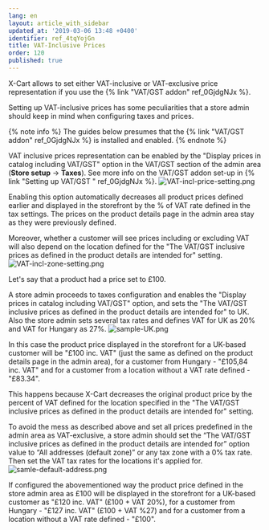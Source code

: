 ```yaml
---
lang: en
layout: article_with_sidebar
updated_at: '2019-03-06 13:48 +0400'
identifier: ref_4tqYojGn
title: VAT-Inclusive Prices
order: 120
published: true
---
```

X-Cart allows to set either VAT-inclusive or VAT-exclusive price representation if you use the {% link "VAT/GST addon" ref_0GjdgNJx %}.

Setting up VAT-inclusive prices has some peculiarities that a store admin should keep in mind when configuring taxes and prices.

{% note info %}
The guides below presumes that the {% link "VAT/GST addon" ref_0GjdgNJx %} is installed and enabled.
{% endnote %}

VAT inclusive prices representation can be enabled by the "Display prices in catalog including VAT/GST" option in the VAT/GST section of the admin area (**Store setup** -> **Taxes**). See more info on the VAT/GST addon set-up in {% link "Setting up VAT/GST " ref_0GjdgNJx %}.
  ![VAT-incl-price-setting.png]({{site.baseurl}}/attachments/ref_4tqYojGn/VAT-incl-price-setting.png)

Enabling this option automatically decreases all product prices defined earlier and displayed in the storefront by the % of VAT rate defined in the tax settings. The prices on the product details page in the admin area stay as they were previously defined. 

Moreover, whether a customer will see prices including or excluding VAT will also depend on the location defined for the "The VAT/GST inclusive prices as defined in the product details are intended for" setting.
  ![VAT-incl-zone-setting.png]({{site.baseurl}}/attachments/ref_4tqYojGn/VAT-incl-zone-setting.png)

Let's say that a product had a price set to £100. 

A store admin proceeds to taxes configuration and enables the "Display prices in catalog including VAT/GST" option, and sets the "The VAT/GST inclusive prices as defined in the product details are intended for" to UK. Also the store admin sets several tax rates and defines VAT for UK as 20% and VAT for Hungary as 27%. 
  ![sample-UK.png]({{site.baseurl}}/attachments/ref_4tqYojGn/sample-UK.png)

In this case the product price displayed in the storefront for a UK-based customer will be "£100 inc. VAT" (just the same as defined on the product details page in the admin area), for a customer from Hungary - "£105,84 inc. VAT" and for a customer from a location without a VAT rate defined - "£83.34". 

This happens because X-Cart decreases the original product price by the percent of VAT defined for the location specified in the "The VAT/GST inclusive prices as defined in the product details are intended for" setting.

To avoid the mess as described above and set all prices predefined in the admin area as VAT-exclusive, a store admin should set the “The VAT/GST inclusive prices as defined in the product details are intended for” option value to “All addresses (default zone)” or any tax zone with a 0% tax rate. Then set the VAT tax rates for the locations it's applied for.
  ![samle-default-address.png]({{site.baseurl}}/attachments/ref_4tqYojGn/samle-default-address.png)

If configured the abovementioned way the product price defined in the store admin area as £100 will be displayed in the storefront for a UK-based customer as "£120 inc. VAT" (£100 + VAT 20%), for a customer from Hungary - "£127 inc. VAT" (£100 + VAT %27) and for a customer from a location without a VAT rate defined - "£100".
